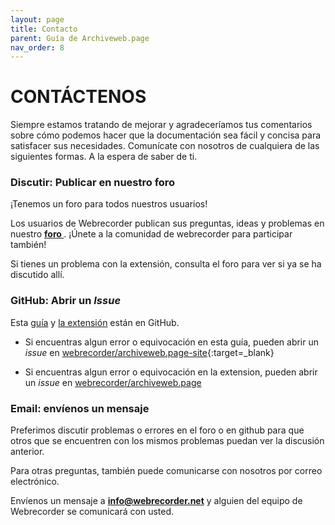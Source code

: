 ```yaml
---
layout: page
title: Contacto
parent: Guía de Archiveweb.page
nav_order: 8
---
```


# CONTÁCTENOS
Siempre estamos tratando de mejorar y agradeceríamos tus comentarios sobre cómo podemos hacer que la documentación sea fácil y concisa para satisfacer sus necesidades. Comunícate con nosotros de cualquiera de las siguientes formas. A la espera de saber de ti.


### Discutir: Publicar en nuestro foro
¡Tenemos un foro para todos nuestros usuarios!

Los usuarios de Webrecorder publican sus preguntas, ideas y problemas en nuestro <a href="https://forum.webrecorder.net/" target="_blank"><b>foro </b></a>. ¡Únete a la comunidad de webrecorder para participar también!

Si tienes un problema con la extensión, consulta el foro para ver si ya se ha discutido allí.

### GitHub: Abrir un *Issue* 
Esta <a href="https://github.com/webrecorder/archiveweb.page-site" target="_blank">guía</a> y <a href="https://github.com/webrecorder/archiveweb.page" target="_blank">la extensión</a> están en GitHub.

- Si encuentras algun error o equivocación en esta guía, pueden abrir un *issue* en [webrecorder/archiveweb.page-site](https://github.com/webrecorder/archiveweb.page-site){:target=_blank}

- Si encuentras algun error o equivocación en la extension, pueden abrir un *issue* en [webrecorder/archiveweb.page](https://github.com/webrecorder/archiveweb.page)


### Email: envíenos un mensaje

Preferimos discutir problemas o errores en el foro o en github para que otros que se encuentren con los mismos problemas puedan ver la discusión anterior.

Para otras preguntas, también puede comunicarse con nosotros por correo electrónico.

Envíenos un mensaje a **info@webrecorder.net** y alguien del equipo de Webrecorder se comunicará con usted.





